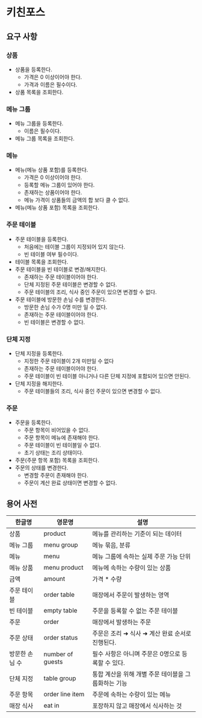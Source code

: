 # 키친포스

## 요구 사항

### 상품

- 상품을 등록한다.
    - 가격은 0 이상이어야 한다.
    - 가격과 이름은 필수이다.
- 상품 목록을 조회한다.

### 메뉴 그룹

- 메뉴 그룹을 등록한다.
    - 이름은 필수이다.
- 메뉴 그룹 목록을 조회한다.

### 메뉴

- 메뉴(메뉴 상품 포함)를 등록한다.
    - 가격은 0 이상이어야 한다.
    - 등록할 메뉴 그룹이 있어야 한다.
    - 존재하는 상품이어야 한다.
    - 메뉴 가격이 상품들의 금액의 합 보다 클 수 없다.
- 메뉴(메뉴 상품 포함) 목록을 조회한다.

### 주문 테이블

- 주문 테이블을 등록한다.
    - 처음에는 테이블 그룹이 지정되어 있지 않는다.
    - 빈 테이블 여부 필수이다.
- 테이블 목록을 조회한다.
- 주문 테이블을 빈 테이블로 변경/해지한다.
    - 존재하는 주문 테이블이어야 한다.
    - 단체 지정된 주문 테이블은 변경할 수 없다.
    - 주문 테이블의 조리, 식사 중인 주문이 있으면 변경할 수 없다.
- 주문 테이블에 방문한 손님 수를 변경한다.
    - 방문한 손님 수가 0명 미만 일 수 없다.
    - 존재하는 주문 테이블이어야 한다.
    - 빈 테이블은 변경할 수 없다.

### 단체 지정

- 단체 지정을 등록한다.
    - 지정한 주문 테이블이 2개 미만일 수 없다
    - 존재하는 주문 테이블이어야 한다.
    - 주문 테이블이 빈 테이블 아니거나 다른 단체 지정에 포함되어 있으면 안된다.
- 단체 지정을 해지한다.
    -  주문 테이블들의 조리, 식사 중인 주문이 있으면 변경할 수 없다.

### 주문

- 주문을 등록한다.
    - 주문 항목이 비어있을 수 없다.
    - 주문 항목이 메뉴에 존재해야 한다.
    - 주문 테이블이 빈 테이블일 수 없다.
    - 초기 상태는 조리 상태이다.
- 주문(주문 항목 포함) 목록을 조회한다.
- 주문의 상태를 변경한다.
    - 변경할 주문이 존재해야 한다.
    - 주문이 계산 완료 상태이면 변경할 수 없다.

## 용어 사전

| 한글명 | 영문명 | 설명 |
| --- | --- | --- |
| 상품 | product | 메뉴를 관리하는 기준이 되는 데이터 |
| 메뉴 그룹 | menu group | 메뉴 묶음, 분류 |
| 메뉴 | menu | 메뉴 그룹에 속하는 실제 주문 가능 단위 |
| 메뉴 상품 | menu product | 메뉴에 속하는 수량이 있는 상품 |
| 금액 | amount | 가격 * 수량 |
| 주문 테이블 | order table | 매장에서 주문이 발생하는 영역 |
| 빈 테이블 | empty table | 주문을 등록할 수 없는 주문 테이블 |
| 주문 | order | 매장에서 발생하는 주문 |
| 주문 상태 | order status | 주문은 조리 ➜ 식사 ➜ 계산 완료 순서로 진행된다. |
| 방문한 손님 수 | number of guests | 필수 사항은 아니며 주문은 0명으로 등록할 수 있다. |
| 단체 지정 | table group | 통합 계산을 위해 개별 주문 테이블을 그룹화하는 기능 |
| 주문 항목 | order line item | 주문에 속하는 수량이 있는 메뉴 |
| 매장 식사 | eat in | 포장하지 않고 매장에서 식사하는 것 |
